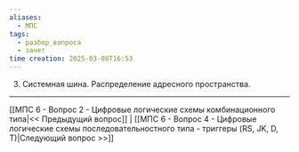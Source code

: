 ```yaml
---
aliases:
  - МПС
tags:
  - разбор_вопроса
  - зачет
time creation: 2025-03-08T16:53
---
```

3. Системная шина. Распределение адресного пространства. 


---
[[МПС 6 - Вопрос 2 - Цифровые логические схемы комбинационного типа|<< Предыдущий вопрос]] | [[МПС 6 - Вопрос 4 - Цифровые логические схемы последовательностного типа - триггеры (RS, JK, D, T)|Следующий вопрос >>]]
